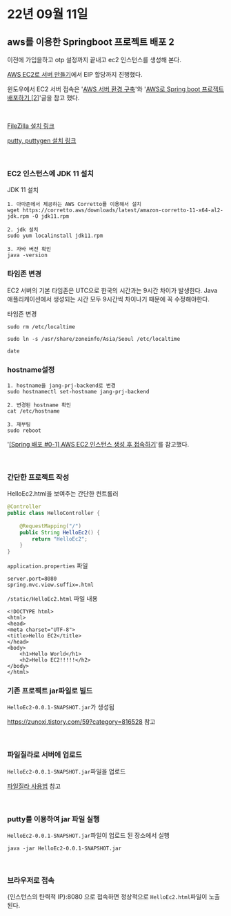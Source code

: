 # 22년 09월 11일


## aws를 이용한 Springboot 프로젝트 배포 2

이전에 가입을하고 otp 설정까지 끝내고 ec2 인스턴스를 생성해 본다.

[AWS EC2로 서버 만들기](https://velog.io/@nefertiri/AWS-EC2%EB%A1%9C-%EC%84%9C%EB%B2%84-%EB%A7%8C%EB%93%A4%EA%B8%B0)에서 EIP 할당까지 진행했다.

윈도우에서 EC2 서버 접속은 '[AWS 서버 환경 구축](https://velog.io/@swchoi0329/AWS-%EC%84%9C%EB%B2%84-%ED%99%98%EA%B2%BD-%EA%B5%AC%EC%B6%95)'와 '[AWS로 Spring boot 프로젝트 배포하기 [2]](https://velog.io/@yskim9718/AWS%EB%A1%9C-Spring-boot-%ED%94%84%EB%A1%9C%EC%A0%9D%ED%8A%B8-%EB%B0%B0%ED%8F%AC%ED%95%98%EA%B8%B0-2)'글을 참고 했다.

<br>

[FileZilla 설치 링크](https://filezilla-project.org/download.php?type=client)

[putty, puttygen 설치 링크](https://www.chiark.greenend.org.uk/~sgtatham/putty/latest.html)

<br>



### EC2 인스턴스에 JDK 11 설치
JDK 11 설치
```
1. 아마존에서 제공하는 AWS Corretto를 이용해서 설치
wget https://corretto.aws/downloads/latest/amazon-corretto-11-x64-al2-jdk.rpm -O jdk11.rpm

2. jdk 설치
sudo yum localinstall jdk11.rpm

3. 자바 버전 확인
java -version
```


### 타임존 변경

EC2 서버의 기본 타임존은 UTC으로 한국의 시간과는 9시간 차이가 발생한다. Java 애플리케이션에서 생성되는 시간 모두 9시간씩 차이나기 때문에 꼭 수정해야한다.

타임존 변경
```
sudo rm /etc/localtime

sudo ln -s /usr/share/zoneinfo/Asia/Seoul /etc/localtime

date
```

### hostname설정

```
1. hostname을 jang-prj-backend로 변경
sudo hostnamectl set-hostname jang-prj-backend

2. 변경된 hostname 확인
cat /etc/hostname

3. 재부팅
sudo reboot
```
'[[Spring 배포 #0-1] AWS EC2 인스턴스 생성 후 접속하기](https://loosie.tistory.com/407)'를 참고했다.


<br>

### 간단한 프로젝트 작성

HelloEc2.html을 보여주는 간단한 컨트롤러
```java
@Controller
public class HelloController {
	
	@RequestMapping("/")
	public String HelloEc2() {
		return "HelloEc2";
	}
}
```

`application.properties` 파일
```
server.port=8080
spring.mvc.view.suffix=.html
```

`/static/HelloEc2.html` 파일 내용
```
<!DOCTYPE html>
<html>
<head>
<meta charset="UTF-8">
<title>Hello EC2</title>
</head>
<body>
	<h1>Hello World</h1>
	<h2>Hello EC2!!!!!</h2>
</body>
</html>
```

### 기존 프로젝트 jar파일로 빌드
`HelloEc2-0.0.1-SNAPSHOT.jar`가 생성됨

https://zunoxi.tistory.com/59?category=816528 참고

<br>

### 파일질라로 서버에 업로드
`HelloEc2-0.0.1-SNAPSHOT.jar`파일을 업로드

[파일질라 사용법](https://m.blog.naver.com/PostView.naver?isHttpsRedirect=true&blogId=anysecure3&logNo=220682941990) 참고

<br>

### putty를 이용하여 jar 파일 실행
`HelloEc2-0.0.1-SNAPSHOT.jar`파일이 업로드 된 장소에서 실행
```
java -jar HelloEc2-0.0.1-SNAPSHOT.jar
```

<br>

### 브라우저로 접속
{인스턴스의 탄력적 IP}:8080 으로 접속하면 정상적으로 `HelloEc2.html`파일이 노출된다.

<br>